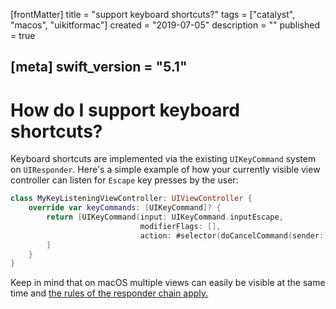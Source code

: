 [frontMatter]
title = "support keyboard shortcuts?"
tags = ["catalyst", "macos", "uikitformac"]
created = "2019-07-05"
description = ""
published = true

[meta]
swift_version = "5.1"
---


# How do I support keyboard shortcuts?

Keyboard shortcuts are implemented via the existing `UIKeyCommand` system on `UIResponder`. Here's a simple example of how your currently visible view controller can listen for `Escape` key presses by the user:

``` swift
class MyKeyListeningViewController: UIViewController {
    override var keyCommands: [UIKeyCommand]? {
        return [UIKeyCommand(input: UIKeyCommand.inputEscape,
                             modifierFlags: [],
                             action: #selector(doCancelCommand(sender:)))
        ]
    }
}
```

Keep in mind that on macOS multiple views can easily be visible at the same time and [the rules of the responder chain apply.](how/responder_chain.md)
